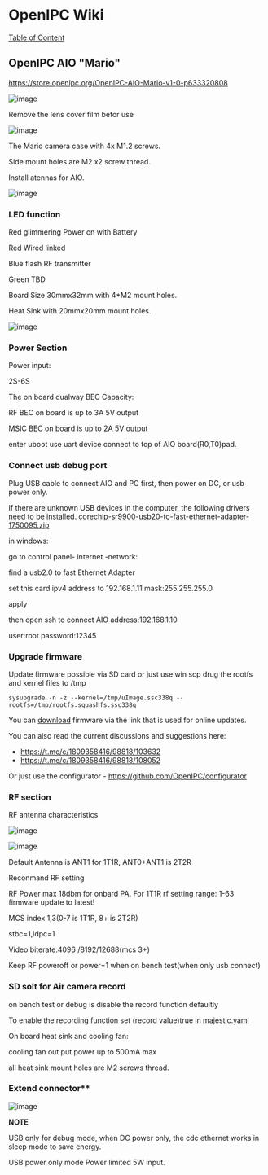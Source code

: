 # OpenIPC Wiki
[Table of Content](../README.md)

OpenIPC AIO "Mario"
-------------------

https://store.openipc.org/OpenIPC-AIO-Mario-v1-0-p633320808

![image](https://github.com/user-attachments/assets/ad675599-61ce-4cec-a9bf-5933d907c53a)

Remove the lens cover film befor use

![image](https://github.com/user-attachments/assets/9ead08a6-f4eb-45a0-bc63-19d3abd3ec1e)



The Mario camera case with 4x M1.2 screws.

Side mount holes are M2 x2 screw thread.

Install atennas for AIO.

![image](https://github.com/user-attachments/assets/e10e6671-553f-4840-aacd-16816be0813b)



### LED function

Red glimmering	Power on with Battery

Red 	Wired linked

Blue flash	RF transmitter

Green	TBD

Board Size 30mmx32mm with 4*M2 mount holes.

Heat Sink with 20mmx20mm mount holes.

![image](https://github.com/user-attachments/assets/1c7e34c1-76a9-45ee-9caf-ffd33261e154)




### Power Section

Power input:

2S-6S

The on board dualway BEC Capacity:

RF BEC on board is up to 3A 5V output

MSIC BEC on board is up to 2A 5V output

enter uboot use  uart device connect to top of AIO board(R0,T0)pad.


### Connect usb debug port

Plug USB cable to connect AIO and PC first, then power on DC, or usb power only.

If there are unknown USB devices in the computer, the following drivers need to be installed.
[corechip-sr9900-usb20-to-fast-ethernet-adapter-1750095.zip](https://github.com/user-attachments/files/16829005/corechip-sr9900-usb20-to-fast-ethernet-adapter-1750095.zip)

in windows:

go to control panel- internet -network:

find a usb2.0 to fast Ethernet Adapter

set this card ipv4 address to 192.168.1.11 mask:255.255.255.0

apply

then open ssh to connect AIO address:192.168.1.10

user:root password:12345


### Upgrade firmware

Update firmware possible via SD card or just use win scp drug the rootfs and kernel files to /tmp

```
sysupgrade -n -z --kernel=/tmp/uImage.ssc338q --rootfs=/tmp/rootfs.squashfs.ssc338q
```

You can [download](https://github.com/OpenIPC/wiki/blob/master/en/fpv-openipc-aio-ultrasight.md#software) firmware via the link that is used for online updates.

You can also read the current discussions and suggestions here:

- https://t.me/c/1809358416/98818/103632
- https://t.me/c/1809358416/98818/108052

Or just use the configurator - https://github.com/OpenIPC/configurator


### RF section

RF antenna characteristics

![image](https://github.com/user-attachments/assets/d54050b4-2769-4942-95d7-8aad3b5e2e21)

![image](https://github.com/user-attachments/assets/0a709f70-ac8b-4880-93f5-49e1d958eb1b)


Default Antenna is ANT1 for 1T1R, ANT0+ANT1 is 2T2R

Reconmand RF setting 
  
  RF Power max 18dbm for onbard PA. For 1T1R rf setting range: 1-63 firmware update to latest!
  
  MCS index 1,3(0-7 is 1T1R, 8+ is 2T2R)

  stbc=1,ldpc=1
  
  Video biterate:4096 /8192/12688(mcs 3+)

  Keep RF poweroff or power=1 when on bench test(when only usb connect)


### SD solt for Air camera record

on bench test or debug is disable the record function defaultly

To enable the recording function set (record value)true in majestic.yaml


On board heat sink and cooling fan:

cooling fan out put power up to 500mA max

all heat sink mount holes are M2 screws thread.


### Extend connector**

![image](https://github.com/user-attachments/assets/af8124e3-539f-42c6-a757-a560eb93e3fe)


**NOTE**

USB only for debug mode, when DC power only, the cdc ethernet works in sleep mode to save energy.

USB power only mode Power limited 5W input.


